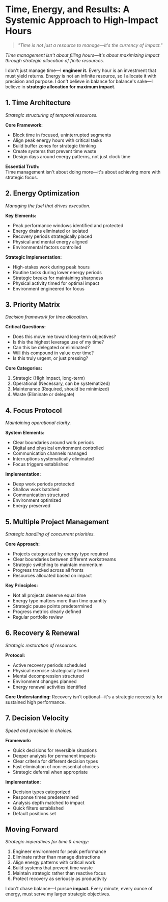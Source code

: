 # Time, Energy, and Results: A Systemic Approach to High-Impact Hours

> *"Time is not just a resource to manage—it's the currency of impact."*

*Time management isn't about filling hours—it's about maximizing impact through strategic allocation of finite resources.*

I don't just manage time—I **engineer it.** Every hour is an investment that must yield returns. Energy is not an infinite resource, so I allocate it with precision and purpose. I don't believe in balance for balance's sake—I believe in **strategic allocation for maximum impact.**

## 1. Time Architecture

*Strategic structuring of temporal resources.*

**Core Framework:**
- Block time in focused, uninterrupted segments
- Align peak energy hours with critical tasks
- Build buffer zones for strategic thinking
- Create systems that prevent time waste
- Design days around energy patterns, not just clock time

**Essential Truth:**  
Time management isn't about doing more—it's about achieving more with strategic focus.

## 2. Energy Optimization

*Managing the fuel that drives execution.*

**Key Elements:**
- Peak performance windows identified and protected
- Energy drains eliminated or isolated
- Recovery periods strategically placed
- Physical and mental energy aligned
- Environmental factors controlled

**Strategic Implementation:**
- High-stakes work during peak hours
- Routine tasks during lower energy periods
- Strategic breaks for maintaining sharpness
- Physical activity timed for optimal impact
- Environment engineered for focus

## 3. Priority Matrix

*Decision framework for time allocation.*

**Critical Questions:**
- Does this move me toward long-term objectives?
- Is this the highest leverage use of my time?
- Can this be delegated or eliminated?
- Will this compound in value over time?
- Is this truly urgent, or just pressing?

**Core Categories:**
1. Strategic (High impact, long-term)
2. Operational (Necessary, can be systematized)
3. Maintenance (Required, should be minimized)
4. Waste (Eliminate or delegate)

## 4. Focus Protocol

*Maintaining operational clarity.*

**System Elements:**
- Clear boundaries around work periods
- Digital and physical environment controlled
- Communication channels managed
- Interruptions systematically eliminated
- Focus triggers established

**Implementation:**
- Deep work periods protected
- Shallow work batched
- Communication structured
- Environment optimized
- Energy preserved

## 5. Multiple Project Management

*Strategic handling of concurrent priorities.*

**Core Approach:**
- Projects categorized by energy type required
- Clear boundaries between different workstreams
- Strategic switching to maintain momentum
- Progress tracked across all fronts
- Resources allocated based on impact

**Key Principles:**
- Not all projects deserve equal time
- Energy type matters more than time quantity
- Strategic pause points predetermined
- Progress metrics clearly defined
- Regular portfolio review

## 6. Recovery & Renewal

*Strategic restoration of resources.*

**Protocol:**
- Active recovery periods scheduled
- Physical exercise strategically timed
- Mental decompression structured
- Environment changes planned
- Energy renewal activities identified

**Core Understanding:**
Recovery isn't optional—it's a strategic necessity for sustained high performance.

## 7. Decision Velocity

*Speed and precision in choices.*

**Framework:**
- Quick decisions for reversible situations
- Deeper analysis for permanent impacts
- Clear criteria for different decision types
- Fast elimination of non-essential choices
- Strategic deferral when appropriate

**Implementation:**
- Decision types categorized
- Response times predetermined
- Analysis depth matched to impact
- Quick filters established
- Default positions set

## Moving Forward

*Strategic imperatives for time & energy:*

1. Engineer environment for peak performance
2. Eliminate rather than manage distractions
3. Align energy patterns with critical work
4. Build systems that prevent time waste
5. Maintain strategic rather than reactive focus
6. Protect recovery as seriously as productivity

I don't chase balance—I pursue **impact.** Every minute, every ounce of energy, must serve my larger strategic objectives.